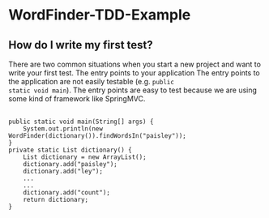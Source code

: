 WordFinder-TDD-Example
======================



How do I write my first test?
-----------------------------
There are two common situations when you start a new project and want to write your first test. The entry points to your application
The entry points to the application are not easily testable (e.g. <code>public static void main</code>).
The entry points are easy to test because we are using some kind of framework like SpringMVC.
<pre> <code>
public static void main(String[] args) {
    System.out.println(new WordFinder(dictionary()).findWordsIn("paisley"));
}
private static List<String> dictionary() {
    List<String> dictionary = new ArrayList<String>();
    dictionary.add("paisley");
    dictionary.add("ley");
    ...
    ...
    dictionary.add("count");
    return dictionary;
}
</code> </pre>